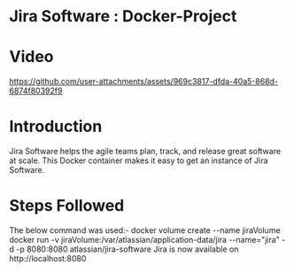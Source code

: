 # Jira Software : Docker-Project
# Video
https://github.com/user-attachments/assets/969c3817-dfda-40a5-868d-6874f80392f9
# Introduction
Jira Software helps the agile teams plan, track, and release great software at scale. This Docker container makes it easy to get an instance of Jira Software.
# Steps Followed
The below command was used:-
docker volume create --name jiraVolume
docker run -v jiraVolume:/var/atlassian/application-data/jira --name="jira" -d -p 8080:8080 atlassian/jira-software
Jira is now available on http://localhost:8080

